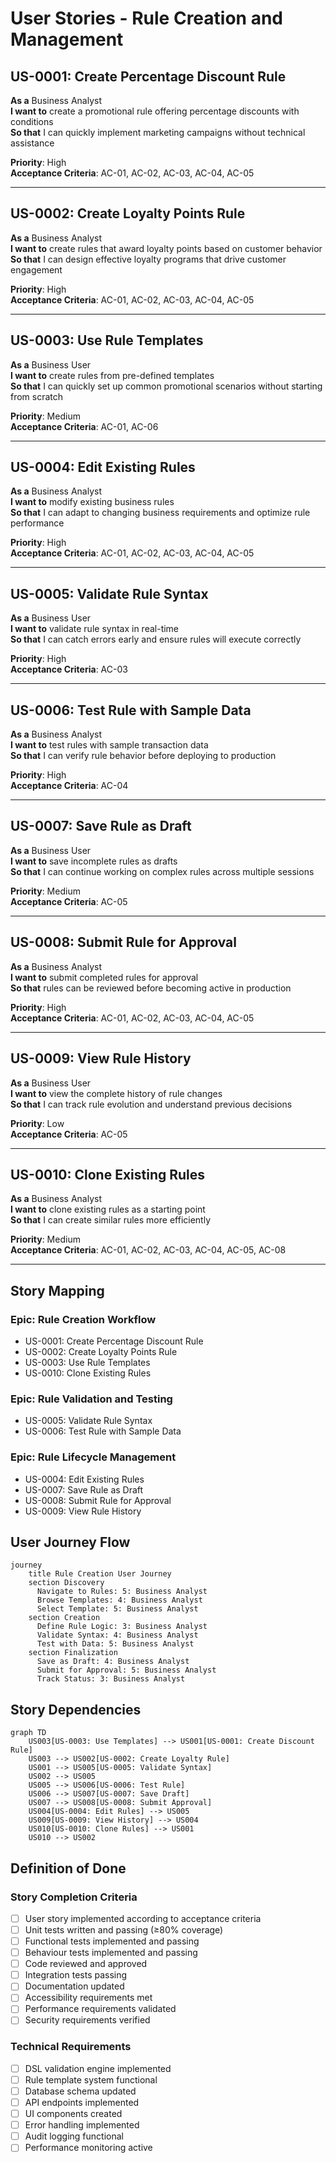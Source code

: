 # User Stories - Rule Creation and Management

## US-0001: Create Percentage Discount Rule
**As a** Business Analyst  
**I want to** create a promotional rule offering percentage discounts with conditions  
**So that** I can quickly implement marketing campaigns without technical assistance

**Priority**: High  
**Acceptance Criteria**: AC-01, AC-02, AC-03, AC-04, AC-05

---

## US-0002: Create Loyalty Points Rule
**As a** Business Analyst  
**I want to** create rules that award loyalty points based on customer behavior  
**So that** I can design effective loyalty programs that drive customer engagement

**Priority**: High  
**Acceptance Criteria**: AC-01, AC-02, AC-03, AC-04, AC-05

---

## US-0003: Use Rule Templates
**As a** Business User  
**I want to** create rules from pre-defined templates  
**So that** I can quickly set up common promotional scenarios without starting from scratch

**Priority**: Medium  
**Acceptance Criteria**: AC-01, AC-06

---

## US-0004: Edit Existing Rules
**As a** Business Analyst  
**I want to** modify existing business rules  
**So that** I can adapt to changing business requirements and optimize rule performance

**Priority**: High  
**Acceptance Criteria**: AC-01, AC-02, AC-03, AC-04, AC-05

---

## US-0005: Validate Rule Syntax
**As a** Business User  
**I want to** validate rule syntax in real-time  
**So that** I can catch errors early and ensure rules will execute correctly

**Priority**: High  
**Acceptance Criteria**: AC-03

---

## US-0006: Test Rule with Sample Data
**As a** Business Analyst  
**I want to** test rules with sample transaction data  
**So that** I can verify rule behavior before deploying to production

**Priority**: High  
**Acceptance Criteria**: AC-04

---

## US-0007: Save Rule as Draft
**As a** Business User  
**I want to** save incomplete rules as drafts  
**So that** I can continue working on complex rules across multiple sessions

**Priority**: Medium  
**Acceptance Criteria**: AC-05

---

## US-0008: Submit Rule for Approval
**As a** Business Analyst  
**I want to** submit completed rules for approval  
**So that** rules can be reviewed before becoming active in production

**Priority**: High  
**Acceptance Criteria**: AC-01, AC-02, AC-03, AC-04, AC-05

---

## US-0009: View Rule History
**As a** Business User  
**I want to** view the complete history of rule changes  
**So that** I can track rule evolution and understand previous decisions

**Priority**: Low  
**Acceptance Criteria**: AC-05

---

## US-0010: Clone Existing Rules
**As a** Business Analyst  
**I want to** clone existing rules as a starting point  
**So that** I can create similar rules more efficiently

**Priority**: Medium  
**Acceptance Criteria**: AC-01, AC-02, AC-03, AC-04, AC-05, AC-08

---

## Story Mapping

### Epic: Rule Creation Workflow
- US-0001: Create Percentage Discount Rule
- US-0002: Create Loyalty Points Rule
- US-0003: Use Rule Templates
- US-0010: Clone Existing Rules

### Epic: Rule Validation and Testing
- US-0005: Validate Rule Syntax
- US-0006: Test Rule with Sample Data

### Epic: Rule Lifecycle Management
- US-0004: Edit Existing Rules
- US-0007: Save Rule as Draft
- US-0008: Submit Rule for Approval
- US-0009: View Rule History

## User Journey Flow

```mermaid
journey
    title Rule Creation User Journey
    section Discovery
      Navigate to Rules: 5: Business Analyst
      Browse Templates: 4: Business Analyst
      Select Template: 5: Business Analyst
    section Creation
      Define Rule Logic: 3: Business Analyst
      Validate Syntax: 4: Business Analyst
      Test with Data: 5: Business Analyst
    section Finalization
      Save as Draft: 4: Business Analyst
      Submit for Approval: 5: Business Analyst
      Track Status: 3: Business Analyst
```

## Story Dependencies

```mermaid
graph TD
    US003[US-0003: Use Templates] --> US001[US-0001: Create Discount Rule]
    US003 --> US002[US-0002: Create Loyalty Rule]
    US001 --> US005[US-0005: Validate Syntax]
    US002 --> US005
    US005 --> US006[US-0006: Test Rule]
    US006 --> US007[US-0007: Save Draft]
    US007 --> US008[US-0008: Submit Approval]
    US004[US-0004: Edit Rules] --> US005
    US009[US-0009: View History] --> US004
    US010[US-0010: Clone Rules] --> US001
    US010 --> US002
```

## Definition of Done

### Story Completion Criteria
- [ ] User story implemented according to acceptance criteria
- [ ] Unit tests written and passing (≥80% coverage)
- [ ] Functional tests implemented and passing
- [ ] Behaviour tests implemented and passing
- [ ] Code reviewed and approved
- [ ] Integration tests passing
- [ ] Documentation updated
- [ ] Accessibility requirements met
- [ ] Performance requirements validated
- [ ] Security requirements verified

### Technical Requirements
- [ ] DSL validation engine implemented
- [ ] Rule template system functional
- [ ] Database schema updated
- [ ] API endpoints implemented
- [ ] UI components created
- [ ] Error handling implemented
- [ ] Audit logging functional
- [ ] Performance monitoring active
